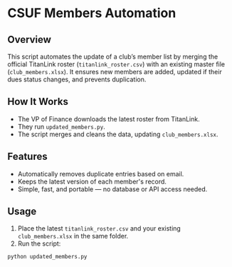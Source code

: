 # CSUF Members Automation

## Overview
This script automates the update of a club’s member list by merging the official TitanLink roster (`titanlink_roster.csv`) with an existing master file (`club_members.xlsx`). It ensures new members are added, updated if their dues status changes, and prevents duplication.

## How It Works
- The VP of Finance downloads the latest roster from TitanLink.
- They run `updated_members.py`.
- The script merges and cleans the data, updating `club_members.xlsx`.

## Features
- Automatically removes duplicate entries based on email.
- Keeps the latest version of each member's record.
- Simple, fast, and portable — no database or API access needed.

## Usage

1. Place the latest `titanlink_roster.csv` and your existing `club_members.xlsx` in the same folder.
2. Run the script:

```bash
python updated_members.py
